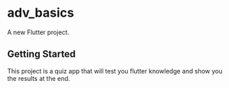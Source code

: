 # adv_basics

A new Flutter project.

## Getting Started

This project is a quiz app that will test you flutter knowledge and show you the results at the end.
